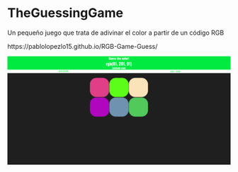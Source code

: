 # TheGuessingGame

<p>Un pequeño juego que trata de adivinar el color a partir de un código RGB</p>
https://pablolopezlo15.github.io/RGB-Game-Guess/

![](img/iniciojuego.png)

